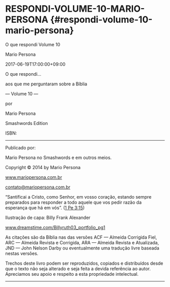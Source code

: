 # RESPONDI-VOLUME-10-MARIO-PERSONA {#respondi-volume-10-mario-persona}

O que respondi Volume 10

Mario Persona

2017-06-19T17:00:00+09:00

O que respondi...

aos que me perguntaram sobre a Bíblia

— Volume 10 —

por

Mario Persona

Smashwords Edition

ISBN:

*****

Publicado por:

Mario Persona no Smashwords e em outros meios.

Copyright © 2014 by Mario Persona

www.mariopersona.com.br

contato@mariopersona.com.br

“Santificai a Cristo, como Senhor, em vosso coração, estando sempre preparados para responder a todo aquele que vos pedir razão da esperança que há em vós”. ([1 Pe 3:15](http://bibliaonline.com.br/acf/1pe/3/15))

Ilustração de capa: Billy Frank Alexander

www.dreamstime.com/Billyruth03_portfolio_pg1

As citações são da Bíblia nas das versões ACF — Almeida Corrigida Fiel, ARC — Almeida Revista e Corrigida, ARA — Almeida Revista e Atualizada, JND — John Nelson Darby ou eventualmente uma tradução livre baseada nestas versões.

Trechos deste livro podem ser reproduzidos, copiados e distribuídos desde que o texto não seja alterado e seja feita a devida referência ao autor. Apreciamos seu apoio e respeito a esta propriedade intelectual.

*****